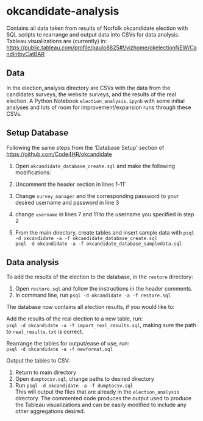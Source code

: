# okcandidate-analysis

Contains all data taken from results of Norfolk okcandidate election with SQL scripts to rearrange and output data into CSVs for data analysis. Tableau visualizations are (currently) in: https://public.tableau.com/profile/paulo8825#!/vizhome/okelectionNEW/CandIntbyCatBAR

## Data
In the election_analysis directory are CSVs with the data from the candidates surveys, the website surveys, and the results of the real election. A Python Notebook `election_analysis.ipynb` with some initial analyses and lots of room for improvement/expansion runs through these CSVs.

## Setup Database
Following the same steps from the 'Database Setup' section of https://github.com/Code4HR/okcandidate


1. Open `okcandidate_database_create.sql` and make the following modifications:  
  1. Uncomment the header section in lines 1-11`
  2. Change `survey_manager` and the corresponding password to your desired username and password in line 3
  3. change `username` in lines 7 and 11 to the username you specified in step 2

2. From the main directory, create tables and insert sample data with
`psql -d okcandidate -a -f okcandidate_database_create.sql`  
`psql -d okcandidate -a -f okcandidate_database_sampledata.sql`  

## Data analysis
To add the results of the election to the database, in the `restore` directory:    
1. Open `restore.sql` and follow the instructions in the header comments.  
2. In command line, run `psql -d okcandidate -a -f restore.sql`  

The database now contains all election results, if you would like to:  

Add the results of the real election to a new table, run:  
`psql -d okcandidate -a -f import_real_results.sql`, making sure the path to `real_results.txt` is correct.  

Rearrange the tables for output/ease of use, run:  
`psql -d okcandidate -a -f newformat.sql`  

Output the tables to CSV:  
1. Return to main directory  
2. Open `dumptocsv.sql`, change paths to desired directory  
3. Run `psql -d okcandidate -a -f dumptocsv.sql`  
This will output the files that are already in the `election_analysis` directory. The commented code produces the output used to produce the Tableau visualizations and can be easily modified to include any other aggregations desired.
